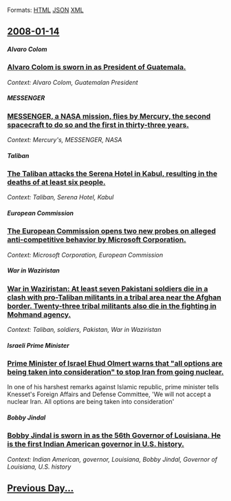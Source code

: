 
Formats: [HTML](2008/01/14/index.html)  [JSON](2008/01/14/index.json)  [XML](2008/01/14/index.xml)  

## [2008-01-14](/news/2008/01/14/index.md)

##### Alvaro Colom
### [ Alvaro Colom is sworn in as President of Guatemala. ](/news/2008/01/14/alvaro-colom-is-sworn-in-as-president-of-guatemala.md)
_Context: Alvaro Colom, Guatemalan President_

##### MESSENGER
### [ MESSENGER, a NASA mission, flies by Mercury, the second spacecraft to do so and the first in thirty-three years. ](/news/2008/01/14/messenger-a-nasa-mission-flies-by-mercury-the-second-spacecraft-to-do-so-and-the-first-in-thirty-three-years.md)
_Context: Mercury's, MESSENGER, NASA_

##### Taliban
### [ The Taliban attacks the Serena Hotel in Kabul, resulting in the deaths of at least six people. ](/news/2008/01/14/the-taliban-attacks-the-serena-hotel-in-kabul-resulting-in-the-deaths-of-at-least-six-people.md)
_Context: Taliban, Serena Hotel, Kabul_

##### European Commission
### [ The European Commission opens two new probes on alleged anti-competitive behavior by Microsoft Corporation. ](/news/2008/01/14/the-european-commission-opens-two-new-probes-on-alleged-anti-competitive-behavior-by-microsoft-corporation.md)
_Context: Microsoft Corporation, European Commission_

##### War in Waziristan
### [ War in Waziristan: At least seven Pakistani soldiers die in a clash with pro-Taliban militants in a tribal area near the Afghan border. Twenty-three tribal militants also die in the fighting in Mohmand agency. ](/news/2008/01/14/war-in-waziristan-at-least-seven-pakistani-soldiers-die-in-a-clash-with-pro-taliban-militants-in-a-tribal-area-near-the-afghan-border-twe.md)
_Context: Taliban, soldiers, Pakistan, War in Waziristan_

##### Israeli Prime Minister
### [ Prime Minister of Israel Ehud Olmert warns that "all options are being taken into consideration" to stop Iran from going nuclear. ](/news/2008/01/14/prime-minister-of-israel-ehud-olmert-warns-that-all-options-are-being-taken-into-consideration-to-stop-iran-from-going-nuclear.md)
In one of his harshest remarks against Islamic republic, prime minister tells Knesset&#39;s Foreign Affairs and Defense Committee, &#39;We will not accept a nuclear Iran. All options are being taken into consideration&#39; 

##### Bobby Jindal
### [ Bobby Jindal is sworn in as the 56th Governor of Louisiana. He is the first Indian American governor in U.S. history. ](/news/2008/01/14/bobby-jindal-is-sworn-in-as-the-56th-governor-of-louisiana-he-is-the-first-indian-american-governor-in-u-s-history.md)
_Context: Indian American, governor, Louisiana, Bobby Jindal, Governor of Louisiana, U.S. history_

## [Previous Day...](/news/2008/01/13/index.md)

